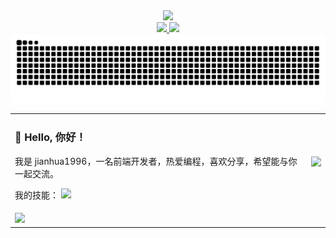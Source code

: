 <!--
## Welcome to jianhua1996's GitHub profile 😸
-->

<!--
**jianhua1996/jianhua1996** is a ✨ _special_ ✨ repository because its `README.md` (this file) appears on your GitHub profile.

Here are some ideas to get you started:

- 🔭 I’m currently working on ...
- 🌱 I’m currently learning ...
- 👯 I’m looking to collaborate on ...
- 🤔 I’m looking for help with ...
- 💬 Ask me about ...
- 📫 How to reach me: ...
- 😄 Pronouns: ...
- ⚡ Fun fact: ...
-->

<div align="center">
  <img src="https://capsule-render.vercel.app/api?type=rounded&height=250&color=gradient&text=Welcome&desc=It's%20jianhua1996's%20GitHub%20profile&fontAlignY=45&descAlignY=68&textBg=false&fontSize=75&animation=fadeIn&reversal=true" />
</div>
<div align="center">
  <a href="https://jianhua1996.github.io/vitepress-blog/">
    <img src="https://img.shields.io/badge/Website-博客-a97bff" />
  </a>
  <img src="https://komarev.com/ghpvc/?username=jianhua1996&label=Views&color=e14e1d&style=flat" />
</div>

<picture>
  <source media="(prefers-color-scheme: dark)" srcset="https://raw.githubusercontent.com/jianhua1996/jianhua1996/output/github-contribution-grid-snake-dark.svg">
  <source media="(prefers-color-scheme: light)" srcset="https://raw.githubusercontent.com/jianhua1996/jianhua1996/output/github-contribution-grid-snake.svg">
  <img alt="github contribution grid snake animation" src="https://raw.githubusercontent.com/jianhua1996/jianhua1996/output/github-contribution-grid-snake.svg">
</picture>

<table boder="0">
  <tr>
    <td valign="top">
      <h3>👋 Hello, 你好！</h3>
      <p>我是 jianhua1996，一名前端开发者，热爱编程，喜欢分享，希望能与你一起交流。</p>
      <p>
        我的技能： 
        <img src="https://skillicons.dev/icons?i=js,ts,html,css,vue,py,flutter" />
      </p>
    </td>
    <td>
      <img width="485" src="https://github-readme-stats.vercel.app/api/top-langs/?username=jianhua1996&theme=moltack&hide_border=true&layout=compact&bg_color=5cd18c,eed117,7fe1a5&text_color=316" />
    </td>
  </tr>
  <tr>
    <td colspan="2">
      <img src="https://github-readme-activity-graph.vercel.app/graph?username=jianhua1996&theme=vue&hide_border=true&radius=10&days=20&grid=false" />
    </td>
  </tr>
</table>
